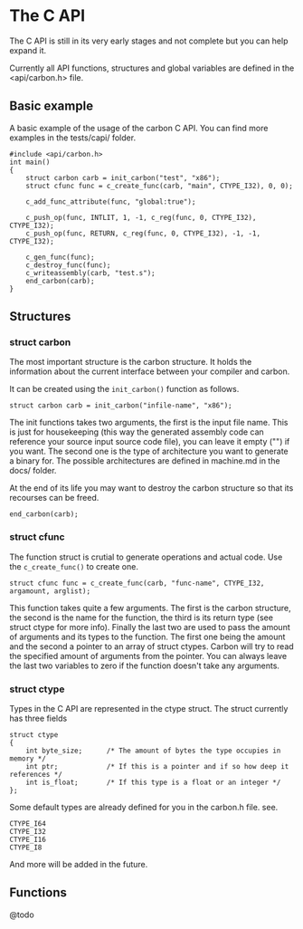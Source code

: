 # The C API
The C API is still in its very early stages and not complete
but you can help expand it.


Currently all API functions, structures and global variables are defined
in the <api/carbon.h> file.

## Basic example
A basic example of the usage of the carbon C API.
You can find more examples in the tests/capi/ folder.

    #include <api/carbon.h>
    int main()
    {
        struct carbon carb = init_carbon("test", "x86");
        struct cfunc func = c_create_func(carb, "main", CTYPE_I32), 0, 0);

        c_add_func_attribute(func, "global:true");

        c_push_op(func, INTLIT, 1, -1, c_reg(func, 0, CTYPE_I32), CTYPE_I32);
        c_push_op(func, RETURN, c_reg(func, 0, CTYPE_I32), -1, -1, CTYPE_I32);

        c_gen_func(func);
        c_destroy_func(func);
        c_writeassembly(carb, "test.s");
        end_carbon(carb);
    }

## Structures
### struct carbon
The most important structure is the carbon structure. It holds the information
about the current interface between your compiler and carbon. 

It can be created using the `init_carbon()` function as follows.

    struct carbon carb = init_carbon("infile-name", "x86");

The init functions takes two arguments, the first is the input file name. This is
just for housekeeping (this way the generated assembly code can reference your
source input source code file), you can leave it empty ("") if you want.
The second one is the type of architecture you want to generate a binary for. 
The possible architectures are defined in machine.md in the docs/ folder.

At the end of its life you may want to destroy the carbon structure so that 
its recourses can be freed.

    end_carbon(carb);

### struct cfunc
The function struct is crutial to generate operations and actual code. Use the 
`c_create_func()` to create one.

    struct cfunc func = c_create_func(carb, "func-name", CTYPE_I32, argamount, arglist);

This function takes quite a few arguments. The first is the carbon structure, the second is the name for the function, the third is its return type (see struct ctype for more info). Finally the last two are used to pass the amount of arguments and its types to the
function. The first one being the amount and the second a pointer to an array of struct
ctypes. Carbon will try to read the specified amount of arguments from the pointer.
You can always leave the last two variables to zero if the function doesn't take any 
arguments.

### struct ctype
Types in the C API are represented in the ctype struct. The struct currently
has three fields

    struct ctype
    {
        int byte_size;      /* The amount of bytes the type occupies in memory */
        int ptr;            /* If this is a pointer and if so how deep it references */
        int is_float;       /* If this type is a float or an integer */
    };

Some default types are already defined for you in the carbon.h file.
see.

    CTYPE_I64
    CTYPE_I32
    CTYPE_I16
    CTYPE_I8

And more will be added in the future.

## Functions
@todo